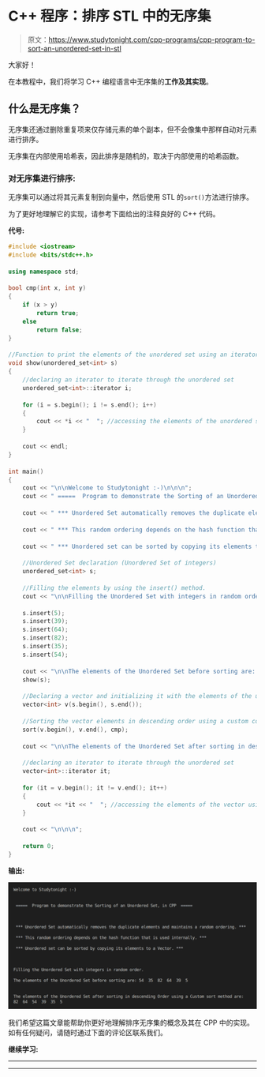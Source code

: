 # C++ 程序：排序 STL 中的无序集

> 原文：<https://www.studytonight.com/cpp-programs/cpp-program-to-sort-an-unordered-set-in-stl>

大家好！

在本教程中，我们将学习 C++ 编程语言中无序集的**工作及其实现**。

## 什么是无序集？

无序集还通过删除重复项来仅存储元素的单个副本，但不会像集中那样自动对元素进行排序。

无序集在内部使用哈希表，因此排序是随机的，取决于内部使用的哈希函数。

### 对无序集进行排序:

无序集可以通过将其元素复制到向量中，然后使用 STL 的`sort()`方法进行排序。

为了更好地理解它的实现，请参考下面给出的注释良好的 C++ 代码。

**代号:**

```cpp
#include <iostream>
#include <bits/stdc++.h>

using namespace std;

bool cmp(int x, int y)
{
    if (x > y)
        return true;
    else
        return false;
}

//Function to print the elements of the unordered set using an iterator
void show(unordered_set<int> s)
{
    //declaring an iterator to iterate through the unordered set
    unordered_set<int>::iterator i;

    for (i = s.begin(); i != s.end(); i++)
    {
        cout << *i << "  "; //accessing the elements of the unordered set using * as i stores the address to each element
    }

    cout << endl;
}

int main()
{
    cout << "\n\nWelcome to Studytonight :-)\n\n\n";
    cout << " =====  Program to demonstrate the Sorting of an Unordered Set, in CPP  ===== \n\n\n\n";

    cout << " *** Unordered Set automatically removes the duplicate elements and maintains a random ordering. *** \n\n";

    cout << " *** This random ordering depends on the hash function that is used internally. *** \n\n";

    cout << " *** Unordered set can be sorted by copying its elements to a Vector. *** \n\n";

    //Unordered Set declaration (Unordered Set of integers)
    unordered_set<int> s;

    //Filling the elements by using the insert() method.
    cout << "\n\nFilling the Unordered Set with integers in random order."; //Unlike Set, this is not automatically sorted

    s.insert(5);
    s.insert(39);
    s.insert(64);
    s.insert(82);
    s.insert(35);
    s.insert(54);

    cout << "\n\nThe elements of the Unordered Set before sorting are: ";
    show(s);

    //Declaring a vector and initializing it with the elements of the unordered set
    vector<int> v(s.begin(), s.end());

    //Sorting the vector elements in descending order using a custom comparator
    sort(v.begin(), v.end(), cmp);

    cout << "\n\nThe elements of the Unordered Set after sorting in descending Order using a Custom sort method are: \n";

    //declaring an iterator to iterate through the unordered set
    vector<int>::iterator it;

    for (it = v.begin(); it != v.end(); it++)
    {
        cout << *it << "  "; //accessing the elements of the vector using * as i stores the address to each element
    }

    cout << "\n\n\n";

    return 0;
} 
```

**输出:**

![C++ sorting an Unordered Set](img/9870af81850430930046b79755b7c80b.png)

我们希望这篇文章能帮助你更好地理解排序无序集的概念及其在 CPP 中的实现。如有任何疑问，请随时通过下面的评论区联系我们。

**继续学习:**

* * *

* * *